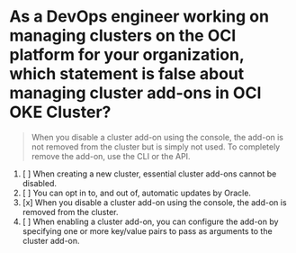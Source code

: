 # As a DevOps engineer working on managing clusters on the OCI platform for your organization, which statement is false about managing cluster add-ons in OCI OKE Cluster?

> When you disable a cluster add-on using the console, the add-on is not removed from the cluster but is simply not used. To completely remove the add-on, use the CLI or the API.

1. [ ] When creating a new cluster, essential cluster add-ons cannot be disabled.
1. [ ] You can opt in to, and out of, automatic updates by Oracle.
1. [x] When you disable a cluster add-on using the console, the add-on is  removed from the cluster.
1. [ ] When enabling a cluster add-on, you can configure the add-on by specifying one or more key/value pairs to pass as arguments to the cluster add-on.